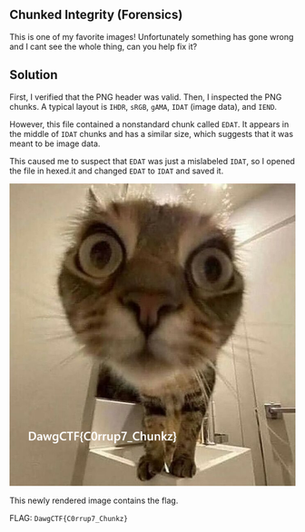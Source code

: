 ## Chunked Integrity (Forensics)
This is one of my favorite images! Unfortunately something has gone wrong and I cant see the whole thing, can you help fix it?

## Solution

First, I verified that the PNG header was valid. Then, I inspected the PNG chunks. A typical layout is `IHDR`, `sRGB`, `gAMA`, `IDAT` (image data), and `IEND`.

However, this file contained a nonstandard chunk called `EDAT`. It appears in the middle of `IDAT` chunks and has a similar size, which suggests that it was meant to be image data.

This caused me to suspect that `EDAT` was just a mislabeled `IDAT`, so I opened the file in hexed.it and changed `EDAT` to `IDAT` and saved it.

![fixed](https://github.com/aqxq/CTF-Writeups/blob/main/DawgCTF/FWN/Chunked%20Integrity%20(Forensics)/fixed.png)

This newly rendered image contains the flag.

FLAG: `DawgCTF{C0rrup7_Chunkz}`
